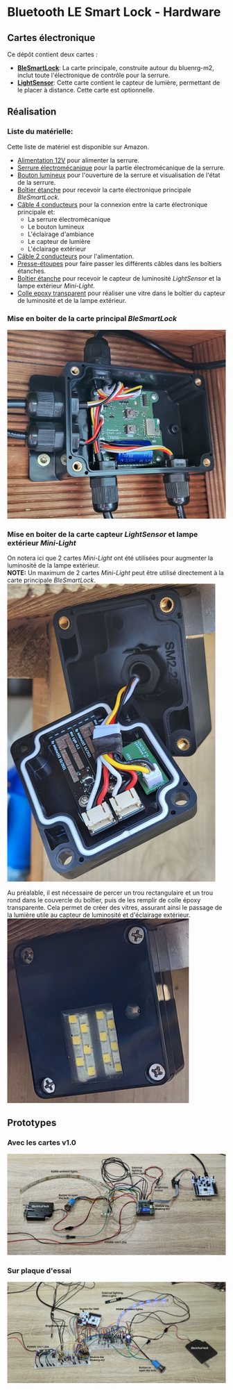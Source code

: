 # Bluetooth LE Smart Lock - Hardware

## Cartes électronique
Ce dépôt contient deux cartes :
- **[BleSmartLock](BleSmartLock/README.md)**: La carte principale, construite autour du bluenrg-m2, inclut toute l'électronique de contrôle pour la serrure.
- **[LightSensor](LightSensor/README.md)**: Cette carte contient le capteur de lumière, permettant de le placer à distance. Cette carte est optionnelle.


## Réalisation

### Liste du matérielle:
Cette liste de matériel est disponible sur Amazon.
- [Alimentation 12V](https://www.amazon.fr/dp/B0924XBMCF?ref=ppx_yo2ov_dt_b_fed_asin_title&th=1) pour alimenter la serrure.
- [Serrure électromécanique](https://www.amazon.fr/dp/B07KWMH16C?ref=ppx_yo2ov_dt_b_fed_asin_title) pour la partie électromécanique de la serrure.
- [Bouton lumineux](https://www.amazon.fr/dp/B0CBRFQLLT?ref=ppx_yo2ov_dt_b_fed_asin_title&th=1) pour l'ouverture de la serrure et visualisation de l'état de la serrure.
- [Boîtier étanche](https://www.amazon.fr/dp/B09V7M8759?ref=ppx_yo2ov_dt_b_fed_asin_title) pour recevoir la carte électronique principale *BleSmartLock*.
- [Câble 4 conducteurs](https://www.amazon.fr/dp/B0BFWJ19YJ?ref=ppx_yo2ov_dt_b_fed_asin_title&th=1) pour la connexion entre la carte électronique principale et:
    - La serrure électromécanique
    - Le bouton lumineux
    - L'éclairage d'ambiance
    - Le capteur de lumière
    - L'éclairage extérieur
- [Câble 2 conducteurs](https://www.amazon.fr/dp/B0B7WV1QCW?ref=ppx_yo2ov_dt_b_fed_asin_title) pour l'alimentation.
- [Presse-étoupes](https://www.amazon.fr/dp/B07V7F5HKQ?ref=ppx_yo2ov_dt_b_fed_asin_title&th=1) pour faire passer les différents câbles dans les boîtiers étanches.
- [Boîtier étanche](https://www.amazon.fr/dp/B0BZCS1PN1?ref=ppx_yo2ov_dt_b_fed_asin_title) pour recevoir le capteur de luminosité *LightSensor* et la lampe extérieur *Mini-Light*.
- [Colle epoxy transparent](https://www.amazon.fr/dp/B07JL8JC3N?ref=ppx_yo2ov_dt_b_fed_asin_title) pour réaliser une vitre dans le boîtier du capteur de luminosité et de la lampe extérieur.


### Mise en boiter de la carte principal *BleSmartLock* 
![in box](photos/in_box.jpg)  

### Mise en boiter de la carte capteur *LightSensor* et lampe extérieur *Mini-Light*
On notera ici que 2 cartes *Mini-Light* ont été utilisées pour augmenter la luminosité de la lampe extérieur.  
**NOTE:** Un maximum de 2 cartes *Mini-Light* peut être utilisé directement à la carte principale *BleSmartLock*.  
![in light sensor](photos/in_light_sensor.jpg)

Au préalable, il est nécessaire de percer un trou rectangulaire et un trou rond dans le couvercle du boîtier, puis de les remplir de colle époxy transparente. Cela permet de créer des vitres, assurant ainsi le passage de la lumière utile au capteur de luminosité et d'éclairage extérieur.  
![front light sensor](photos/front_light_sensor.jpg)


## Prototypes
### Avec les cartes v1.0
![Prototype cartes v1.0](photos/overview.jpg)

### Sur plaque d'essai
![Prototype breadboard](photos/breadboard_poc.jpg)

